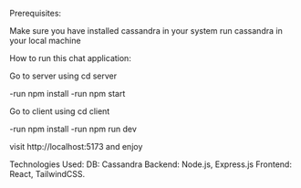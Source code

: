 Prerequisites:

Make sure you have installed cassandra in your system
run cassandra in your local machine


How to run this chat application:

Go to server using cd server

-run npm install
-run npm start

Go to client using cd client

-run npm install
-run npm run dev

visit http://localhost:5173 and enjoy


Technologies Used:
DB: Cassandra
Backend: Node.js, Express.js
Frontend: React, TailwindCSS.